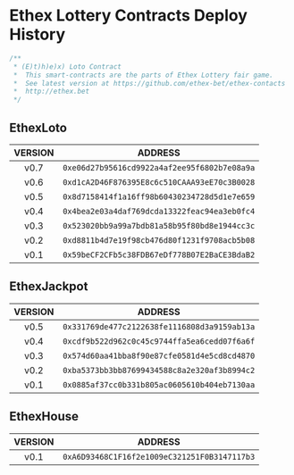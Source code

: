 # Ethex Lottery Contracts Deploy History
```javascript
/**
 * (E)t)h)e)x) Loto Contract 
 *  This smart-contracts are the parts of Ethex Lottery fair game.
 *  See latest version at https://github.com/ethex-bet/ethex-contacts 
 *  http://ethex.bet
 */
```
## EthexLoto

VERSION | ADDRESS
:------:|:------:
v0.7 | ```0xe06d27b95616cd9922a4af2ee95f6802b7e08a9a```
v0.6 | ```0xd1cA2D46F876395E8c6c510CAAA93eE70c3B0028```
v0.5 | ```0x8d7158414f1a16ff98b60430234728d5d1e7e659```
v0.4 | ```0x4bea2e03a4daf769dcda13322feac94ea3eb0fc4```
v0.3 | ```0x523020bb9a99a7bdb81a58b95f80bd8e1944cc3c```
v0.2 | ```0xd8811b4d7e19f98cb476d80f1231f9708acb5b08```
v0.1 | ```0x59beCF2CFb5c38FDB67eDf778B07E2BaCE3BdaB2```

## EthexJackpot

VERSION | ADDRESS
:------:|:------:
v0.5 | ```0x331769de477c2122638fe1116808d3a9159ab13a```
v0.4 | ```0xcdf9b522d962c0c45c9744ffa5ea6cedd07f6a6f```
v0.3 | ```0x574d60aa41bba8f90e87cfe0581d4e5cd8cd4870```
v0.2 | ```0xba5373bb3bb87699434588c8a2e320af3b8994c2```
v0.1 | ```0x0885af37cc0b331b805ac0605610b404eb7130aa```

## EthexHouse

VERSION | ADDRESS
:------:|:------:
v0.1 | ```0xA6D93468C1F16f2e1009eC321251F0B3147117b3```
